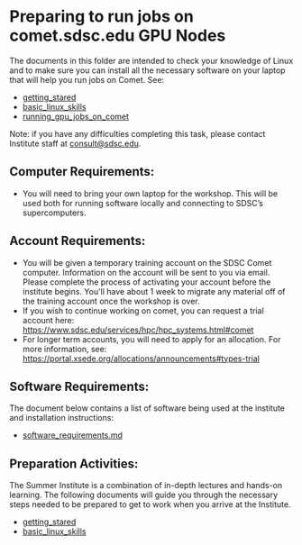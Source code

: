 # Preparing to run jobs on comet.sdsc.edu GPU Nodes

The documents in this folder are intended to check your knowledge of Linux and to make sure you can install all the necessary software on your laptop that will help you run jobs on Comet. See:
* [getting_stared](https://github.com/sdsc-hpc-training/nvidia-dli-2019/tree/master/day1/comet_access/basic_linux_skills)
* [basic_linux_skills](https://github.com/sdsc-hpc-training/nvidia-dli-2019/tree/master/day1/comet_access/basic_linux_skills)
* [running_gpu_jobs_on_comet](https://github.com/sdsc-hpc-training/nvidia-dli-2019/tree/master/day1/comet_access/running_gpu_jobs_on_comet.md)

Note: if you have any difficulties completing this task, please contact Institute staff at <consult@sdsc.edu>.

##  Computer Requirements:

* You will need to bring your own laptop for the workshop. This will be used both for running software locally and connecting to SDSC’s supercomputers.

##  Account Requirements:

* You will be given a temporary training account on the SDSC Comet computer. Information on the account will be sent to you via email. Please complete the process of activating your account before the institute begins. You'll have about 1 week to migrate any material off of the training account once the workshop is over.
* If you wish to continue working on comet, you can request a trial account here: https://www.sdsc.edu/services/hpc/hpc_systems.html#comet
* For longer term accounts, you will need to apply for an allocation. For more information, see:  https://portal.xsede.org/allocations/announcements#types-trial

## Software Requirements:
The document below contains a list of software being used at the institute and installation instructions:
* [software_requirements.md](https://github.com/sdsc/sdsc-summer-institute-2019/blob/master/0_preparation/software_requirements.md)

## Preparation Activities:

The Summer Institute is a combination of in-depth lectures and hands-on learning. The following documents will guide you through the necessary steps needed to be prepared to get to work when you arrive at the Institute.

* [getting_stared](https://github.com/sdsc/sdsc-summer-institute-2019/tree/master/0_preparation/getting_started)
* [basic_linux_skills](https://github.com/sdsc/sdsc-summer-institute-2019/tree/master/0_preparation/basic_linux_skills)
